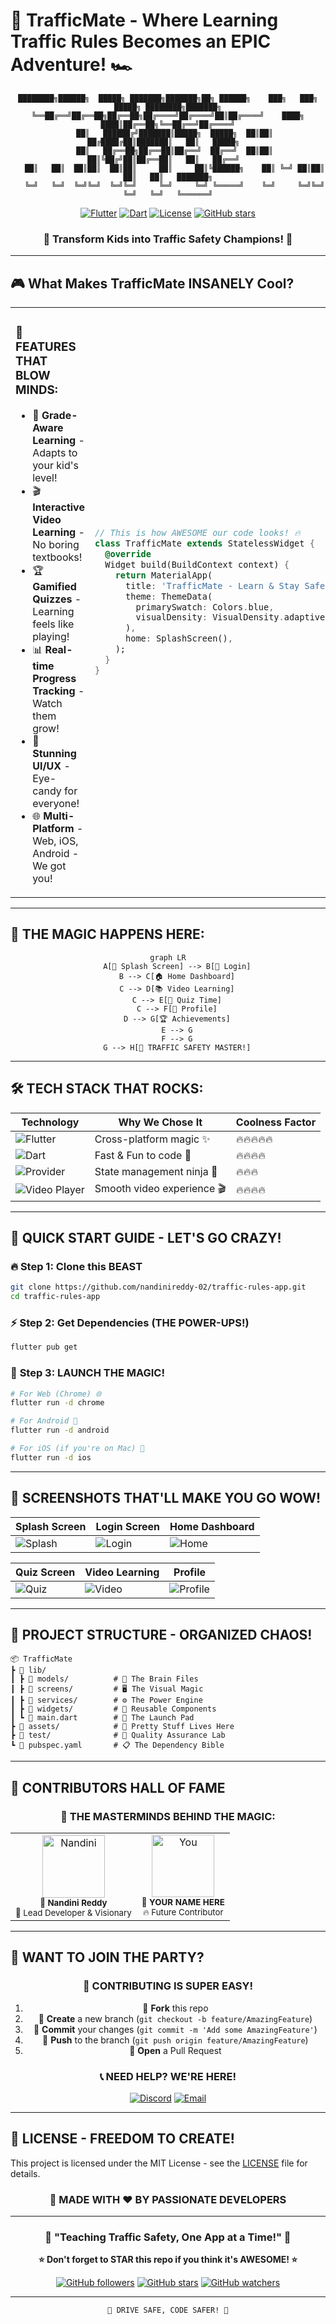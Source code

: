 # 🚦 TrafficMate - Where Learning Traffic Rules Becomes an EPIC Adventure! 🏎️

<div align="center">

```
████████╗██████╗  █████╗ ███████╗███████╗██╗ ██████╗    ███╗   ███╗ █████╗ ████████╗███████╗
╚══██╔══╝██╔══██╗██╔══██╗██╔════╝██╔════╝██║██╔════╝    ████╗ ████║██╔══██╗╚══██╔══╝██╔════╝
   ██║   ██████╔╝███████║█████╗  █████╗  ██║██║         ██╔████╔██║███████║   ██║   █████╗  
   ██║   ██╔══██╗██╔══██║██╔══╝  ██╔══╝  ██║██║         ██║╚██╔╝██║██╔══██║   ██║   ██╔══╝  
   ██║   ██║  ██║██║  ██║██║     ██║     ██║╚██████╗    ██║ ╚═╝ ██║██║  ██║   ██║   ███████╗
   ╚═╝   ╚═╝  ╚═╝╚═╝  ╚═╝╚═╝     ╚═╝     ╚═╝ ╚═════╝    ╚═╝     ╚═╝╚═╝  ╚═╝   ╚═╝   ╚══════╝
```

[![Flutter](https://img.shields.io/badge/Flutter-02569B?style=for-the-badge&logo=flutter&logoColor=white)](https://flutter.dev)
[![Dart](https://img.shields.io/badge/Dart-0175C2?style=for-the-badge&logo=dart&logoColor=white)](https://dart.dev)
[![License](https://img.shields.io/badge/License-MIT-yellow.svg?style=for-the-badge)](LICENSE)
[![GitHub stars](https://img.shields.io/github/stars/nandinireddy-02/traffic-rules-app.svg?style=for-the-badge)](https://github.com/nandinireddy-02/traffic-rules-app/stargazers)

### 🌟 Transform Kids into Traffic Safety Champions! 🌟

</div>

---

## 🎮 What Makes TrafficMate INSANELY Cool?

<table>
<tr>
<td width="50%">

### 🚀 **FEATURES THAT BLOW MINDS:**
- 🎯 **Grade-Aware Learning** - Adapts to your kid's level!
- 🎬 **Interactive Video Learning** - No boring textbooks!
- 🏆 **Gamified Quizzes** - Learning feels like playing!
- 📊 **Real-time Progress Tracking** - Watch them grow!
- 🎨 **Stunning UI/UX** - Eye-candy for everyone!
- 🌐 **Multi-Platform** - Web, iOS, Android - We got you!

</td>
<td width="50%">

```dart
// This is how AWESOME our code looks! 🔥
class TrafficMate extends StatelessWidget {
  @override
  Widget build(BuildContext context) {
    return MaterialApp(
      title: 'TrafficMate - Learn & Stay Safe!',
      theme: ThemeData(
        primarySwatch: Colors.blue,
        visualDensity: VisualDensity.adaptivePlatformDensity,
      ),
      home: SplashScreen(),
    );
  }
}
```

</td>
</tr>
</table>

---

## 🎪 **THE MAGIC HAPPENS HERE:**

<div align="center">

```mermaid
graph LR
    A[🌟 Splash Screen] --> B[🔐 Login]
    B --> C[🏠 Home Dashboard]
    C --> D[📚 Video Learning]
    C --> E[🎯 Quiz Time]
    C --> F[👤 Profile]
    D --> G[🏆 Achievements]
    E --> G
    F --> G
    G --> H[🎊 TRAFFIC SAFETY MASTER!]
```

</div>

---

## 🛠️ **TECH STACK THAT ROCKS:**

<div align="center">

| Technology | Why We Chose It | Coolness Factor |
|------------|----------------|----------------|
| ![Flutter](https://img.shields.io/badge/Flutter-02569B?style=flat&logo=flutter&logoColor=white) | Cross-platform magic ✨ | 🔥🔥🔥🔥🔥 |
| ![Dart](https://img.shields.io/badge/Dart-0175C2?style=flat&logo=dart&logoColor=white) | Fast & Fun to code 🚀 | 🔥🔥🔥🔥 |
| ![Provider](https://img.shields.io/badge/Provider-FF6B6B?style=flat) | State management ninja 🥷 | 🔥🔥🔥 |
| ![Video Player](https://img.shields.io/badge/VideoPlayer-4ECDC4?style=flat) | Smooth video experience 🎬 | 🔥🔥🔥🔥 |

</div>

---

## 🚀 **QUICK START GUIDE - LET'S GO CRAZY!**

### 🔥 **Step 1: Clone this BEAST**
```bash
git clone https://github.com/nandinireddy-02/traffic-rules-app.git
cd traffic-rules-app
```

### ⚡ **Step 2: Get Dependencies (THE POWER-UPS!)**
```bash
flutter pub get
```

### 🎊 **Step 3: LAUNCH THE MAGIC!**
```bash
# For Web (Chrome) 🌐
flutter run -d chrome

# For Android 📱
flutter run -d android

# For iOS (if you're on Mac) 🍎
flutter run -d ios
```

---

## 📱 **SCREENSHOTS THAT'LL MAKE YOU GO WOW!**

<div align="center">

| Splash Screen | Login Screen | Home Dashboard |
|---------------|--------------|----------------|
| ![Splash](https://via.placeholder.com/250x450/6366F1/FFFFFF?text=🚦+SPLASH) | ![Login](https://via.placeholder.com/250x450/8B5CF6/FFFFFF?text=🔐+LOGIN) | ![Home](https://via.placeholder.com/250x450/06B6D4/FFFFFF?text=🏠+HOME) |

| Quiz Screen | Video Learning | Profile |
|-------------|----------------|---------|
| ![Quiz](https://via.placeholder.com/250x450/EF4444/FFFFFF?text=🎯+QUIZ) | ![Video](https://via.placeholder.com/250x450/10B981/FFFFFF?text=🎬+VIDEO) | ![Profile](https://via.placeholder.com/250x450/F59E0B/FFFFFF?text=👤+PROFILE) |

</div>

---

## 🎯 **PROJECT STRUCTURE - ORGANIZED CHAOS!**

```
📦 TrafficMate
┣ 📂 lib/
┃ ┣ 📂 models/          # 🧠 The Brain Files
┃ ┣ 📂 screens/         # 🖥️ The Visual Magic  
┃ ┣ 📂 services/        # ⚙️ The Power Engine
┃ ┣ 📂 widgets/         # 🧩 Reusable Components
┃ ┗ 📜 main.dart        # 🚀 The Launch Pad
┣ 📂 assets/            # 🎨 Pretty Stuff Lives Here
┣ 📂 test/              # 🧪 Quality Assurance Lab
┗ 📜 pubspec.yaml       # 📋 The Dependency Bible
```

---

## 🌟 **CONTRIBUTORS HALL OF FAME**

<div align="center">

### 👑 **THE MASTERMINDS BEHIND THE MAGIC:**

<table>
<tr>
<td align="center">
<img src="https://github.com/nandinireddy-02.png" width="100px;" alt="Nandini"/>
<br />
<sub><b>🚀 Nandini Reddy</b></sub>
<br />
<sub>🎯 Lead Developer & Visionary</sub>
</td>
<td align="center">
<img src="https://via.placeholder.com/100x100/6366F1/FFFFFF?text=🤝" width="100px;" alt="You"/>
<br />
<sub><b>🌟 YOUR NAME HERE</b></sub>
<br />
<sub>🔥 Future Contributor</sub>
</td>
</tr>
</table>

</div>

---

## 🎪 **WANT TO JOIN THE PARTY?**

<div align="center">

### 🚀 **CONTRIBUTING IS SUPER EASY!**

1. 🍴 **Fork** this repo
2. 🌿 **Create** a new branch (`git checkout -b feature/AmazingFeature`)
3. 💫 **Commit** your changes (`git commit -m 'Add some AmazingFeature'`)
4. 🚀 **Push** to the branch (`git push origin feature/AmazingFeature`)
5. 🎊 **Open** a Pull Request

### 📞 **NEED HELP? WE'RE HERE!**

[![Discord](https://img.shields.io/badge/Discord-7289DA?style=for-the-badge&logo=discord&logoColor=white)](https://discord.gg/yourserver)
[![Email](https://img.shields.io/badge/Email-D14836?style=for-the-badge&logo=gmail&logoColor=white)](mailto:nandinireddy02@gmail.com)

</div>

---

## 📄 **LICENSE - FREEDOM TO CREATE!**

This project is licensed under the MIT License - see the [LICENSE](LICENSE) file for details.

<div align="center">

### 🎊 **MADE WITH ❤️ BY PASSIONATE DEVELOPERS**

---

### 🚦 **"Teaching Traffic Safety, One App at a Time!"** 🚦

**⭐ Don't forget to STAR this repo if you think it's AWESOME! ⭐**

[![GitHub followers](https://img.shields.io/github/followers/nandinireddy-02.svg?style=social&label=Follow)](https://github.com/nandinireddy-02)
[![GitHub stars](https://img.shields.io/github/stars/nandinireddy-02/traffic-rules-app.svg?style=social&label=Star)](https://github.com/nandinireddy-02/traffic-rules-app)
[![GitHub watchers](https://img.shields.io/github/watchers/nandinireddy-02/traffic-rules-app.svg?style=social&label=Watch)](https://github.com/nandinireddy-02/traffic-rules-app)

</div>

---

<div align="center">

```
🚦 DRIVE SAFE, CODE SAFER! 🚦
```

</div>